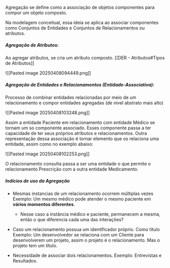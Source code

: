 
Agregação se define como a associação de objetos componentes para compor um objeto composto. 

Na modelagem conceitual, essa ideia se aplica ao associar componentes como Conjuntos de Entidades e Conjuntos de Relacionamentos ou atributos. 

##### **Agregação de Atributos**:

Ao agregar atributos, se cria um atributo composto. [[DER - Atributos#Tipos de Atributos]]

![[Pasted image 20250408094449.png]]

##### **Agregação de Entidades e Relacionamentos** (Entidade-Associativa):

Processo de combinar entidades relacionadas por meio de um relacionamento e compor entidades agregadas (de nível abstrato mais alto)

![[Pasted image 20250408103248.png]]

Assim a entidade Paciente em relacionamento com entidade Médico se tornam um so componente associado. Esses componente passa a ter capacidade de ter seus próprios atributos e relacionamentos. Outra representação dessa associação é tornar elemento que os relaciona uma entidade, assim como no exemplo abaixo:

![[Pasted image 20250408102253.png]]

O relacionamento consulta passa a ser uma entidade o que permite o relacionamento Prescrição com a outra entidade Medicamento.

##### Indícios de uso da Agregação

- Mesmas instancias de um relacionamento ocorrem múltiplas vezes
		Exemplo: Um mesmo médico pode atender o mesmo paciente em **vários momentos diferentes**.
	- Nesse caso a instância médico e paciente, permanecem a mesma, então o que diferencia cada uma das interações?

- Caso um relacionamento possua um identificador próprio. Como título
		Exemplo: Um desenvolvedor se relaciona com um Cliente para desenvolverem um projeto, assim o projeto é o relacionamento. Mas o projeto tem um título.

- Necessidade de associar dois relacionamentos.
		Exemplo: Entrevistas e Resultados.